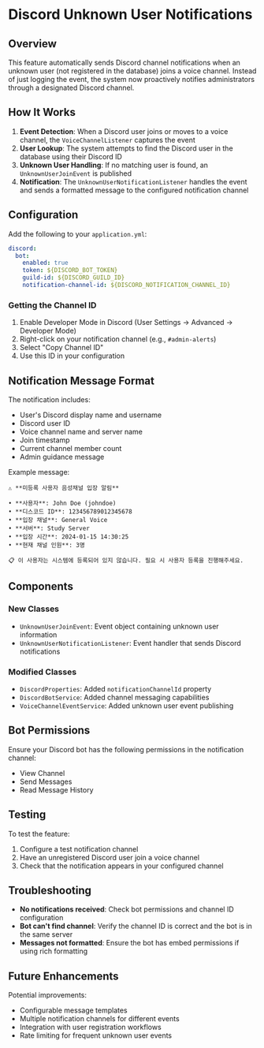 # Discord Unknown User Notifications

## Overview

This feature automatically sends Discord channel notifications when an unknown user (not registered in the database) joins a voice channel. Instead of just logging the event, the system now proactively notifies administrators through a designated Discord channel.

## How It Works

1. **Event Detection**: When a Discord user joins or moves to a voice channel, the `VoiceChannelListener` captures the event
2. **User Lookup**: The system attempts to find the Discord user in the database using their Discord ID
3. **Unknown User Handling**: If no matching user is found, an `UnknownUserJoinEvent` is published
4. **Notification**: The `UnknownUserNotificationListener` handles the event and sends a formatted message to the configured notification channel

## Configuration

Add the following to your `application.yml`:

```yaml
discord:
  bot:
    enabled: true
    token: ${DISCORD_BOT_TOKEN}
    guild-id: ${DISCORD_GUILD_ID}
    notification-channel-id: ${DISCORD_NOTIFICATION_CHANNEL_ID}
```

### Getting the Channel ID

1. Enable Developer Mode in Discord (User Settings → Advanced → Developer Mode)
2. Right-click on your notification channel (e.g., `#admin-alerts`)
3. Select "Copy Channel ID"
4. Use this ID in your configuration

## Notification Message Format

The notification includes:
- User's Discord display name and username
- Discord user ID
- Voice channel name and server name
- Join timestamp
- Current channel member count
- Admin guidance message

Example message:
```
⚠️ **미등록 사용자 음성채널 입장 알림**

• **사용자**: John Doe (johndoe)
• **디스코드 ID**: 123456789012345678
• **입장 채널**: General Voice
• **서버**: Study Server
• **입장 시간**: 2024-01-15 14:30:25
• **현재 채널 인원**: 3명

📋 이 사용자는 시스템에 등록되어 있지 않습니다. 필요 시 사용자 등록을 진행해주세요.
```

## Components

### New Classes
- `UnknownUserJoinEvent`: Event object containing unknown user information
- `UnknownUserNotificationListener`: Event handler that sends Discord notifications

### Modified Classes
- `DiscordProperties`: Added `notificationChannelId` property
- `DiscordBotService`: Added channel messaging capabilities
- `VoiceChannelEventService`: Added unknown user event publishing

## Bot Permissions

Ensure your Discord bot has the following permissions in the notification channel:
- View Channel
- Send Messages
- Read Message History

## Testing

To test the feature:
1. Configure a test notification channel
2. Have an unregistered Discord user join a voice channel
3. Check that the notification appears in your configured channel

## Troubleshooting

- **No notifications received**: Check bot permissions and channel ID configuration
- **Bot can't find channel**: Verify the channel ID is correct and the bot is in the same server
- **Messages not formatted**: Ensure the bot has embed permissions if using rich formatting

## Future Enhancements

Potential improvements:
- Configurable message templates
- Multiple notification channels for different events
- Integration with user registration workflows
- Rate limiting for frequent unknown user events 